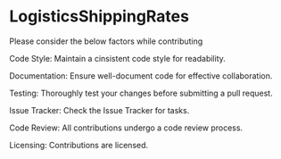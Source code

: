 # LogisticsShippingRates

Please consider the below factors while contributing

Code Style:
Maintain a cinsistent code style for readability.

Documentation:
Ensure well-document code for effective collaboration.

Testing:
Thoroughly test your changes before submitting a pull request.

Issue Tracker:
Check the Issue Tracker for tasks.

Code Review:
All contributions undergo a code review process.

Licensing:
Contributions are licensed.

